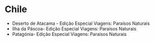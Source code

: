 # Chile

* Deserto de Atacama - Edição Especial Viagens: Paraísos Naturais
* Ilha da Páscoa- Edição Especial Viagens: Paraísos Naturais
* Patagónia- Edição Especial Viagens: Paraísos Naturais